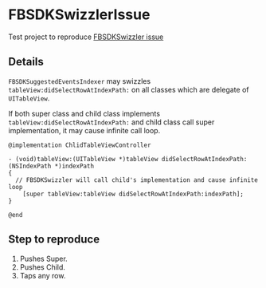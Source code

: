 # FBSDKSwizzlerIssue
Test project to reproduce [FBSDKSwizzler issue](https://github.com/facebook/facebook-ios-sdk/issues/1318)

## Details
`FBSDKSuggestedEventsIndexer` may swizzles `tableView:didSelectRowAtIndexPath:` on all classes which are delegate of `UITableView`.

If both super class and child class implements `tableView:didSelectRowAtIndexPath:` and child class call super implementation, it may cause infinite call loop.

```
@implementation ChlidTableViewController

- (void)tableView:(UITableView *)tableView didSelectRowAtIndexPath:(NSIndexPath *)indexPath
{
  // FBSDKSwizzler will call child's implementation and cause infinite loop
	[super tableView:tableView didSelectRowAtIndexPath:indexPath];
}

@end
```

## Step to reproduce

1. Pushes Super.
2. Pushes Child.
3. Taps any row.
